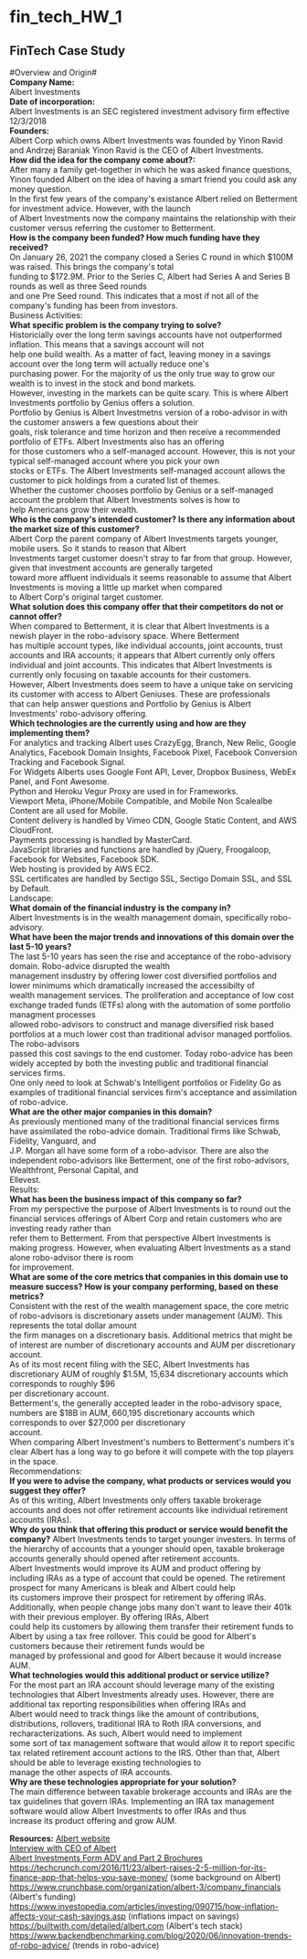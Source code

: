 # fin_tech_HW_1
FinTech Case Study
---
#Overview and Origin#  
**Company Name:**  
Albert Investments  
**Date of incorporation:**  
Albert Investments is an SEC registered investment advisory firm effective 12/3/2018  
**Founders:**  
Albert Corp which owns Albert Investments was founded by Yinon Ravid and Andrzej Baraniak Yinon Ravid is the CEO of Albert Investments.  
**How did the idea for the company come about?:**  
After many a family get-together in which he was asked finance questions,  
Yinon founded Albert on the idea of having a smart friend you could ask any money question.  
In the first few years of the company's existance Albert relied on Betterment for investment advice. However, with the launch  
of Albert Investments now the company maintains the relationship with their customer versus referring the customer to Betterment.  
**How is the company been funded? How much funding have they received?**  
On January 26, 2021 the company closed a Series C round in which $100M was raised. This brings the company's total  
funding to $172.9M. Prior to the Series C, Albert had Series A and Series B rounds as well as three Seed rounds  
and one Pre Seed round. This indicates that a most if not all of the company's funding has been from investors.  
Business Activities:  
**What specific problem is the company trying to solve?**  
Historicially over the long term savings accounts have not outperformed inflation. This means that a savings account will not  
help one build wealth. As a matter of fact, leaving money in a savings account over the long term will actually reduce one's  
purchasing power. For the majority of us the only true way to grow our wealth is to invest in the stock and bond markets.  
However, investing in the markets can be quite scary. This is where Albert Investments portfolio by Genius offers a solution.  
Portfolio by Genius is Albert Investmetns version of a robo-advisor in with the customer answers a few questions about their  
goals, risk tolerance and time horizon and then receive a recommended portfolio of ETFs. Albert Investments also has an offering  
for those customers who a self-managed account. However, this is not your typical self-managed account where you pick your own  
stocks or ETFs. The Albert Investments self-managed account allows the customer to pick holdings from a curated list of themes.  
Whether the customer chooses portfolio by Genius or a self-managed account the problem that Albert Investments solves is how to  
help Americans grow their wealth.  
**Who is the company's intended customer? Is there any information about the market size of this customer?**  
Albert Corp the parent company of Albert Investments targets younger, mobile users. So it stands to reason that Albert  
Investments target customer doesn't stray to far from that group. However, given that investment accounts are generally targeted  
toward more affluent individuals it seems reasonable to assume that Albert Investments is moving a little up market when compared  
to Albert Corp's original target customer.  
**What solution does this company offer that their competitors do not or cannot offer?**  
When compared to Betterment, it is clear that Albert Investments is a newish player in the robo-advisory space. Where Betterment  
has multiple account types, like individual accounts, joint accounts, trust accounts and IRA accounts; it appears that Albert currently only offers  
individual and joint accounts. This indicates that Albert Investments is currently only focusing on taxable accounts for their customers.  
However, Albert Investments does seem to have a unique take on servicing its customer with access to Albert Geniuses. These are professionals  
that can help answer questions and Portfolio by Genius is Albert Investments' robo-advisory offering.  
**Which technologies are the currently using and how are they implementing them?**  
For analytics and tracking Albert uses CrazyEgg, Branch, New Relic, Google Analytics, Facebook Domain Insights, Facebook Pixel, Facebook Conversion  
Tracking and Facebook Signal.  
For Widgets Alberts uses Google Font API, Lever, Dropbox Business, WebEx Panel, and Font Awesome.  
Python and Heroku Vegur Proxy are used in for Frameworks.  
Viewport Meta, iPhone/Mobile Compatible, and Mobile Non Scalealbe Content are all used for Mobile.  
Content delivery is handled by Vimeo CDN, Google Static Content, and AWS CloudFront.  
Payments processing is handled by MasterCard.  
JavaScript libraries and functions are handled by jQuery, Froogaloop, Facebook for Websites, Facebook SDK.  
Web hosting is provided by AWS EC2.  
SSL certificates are handled by Sectigo SSL, Sectigo Domain SSL, and SSL by Default.  
Landscape:  
**What domain of the financial industry is the company in?**  
Albert Investments is in the wealth management domain, specifically robo-advisory.  
**What have been the major trends and innovations of this domain over the last 5-10 years?**  
The last 5-10 years has seen the rise and acceptance of the robo-advisory domain. Robo-advice disrupted the wealth  
management insdustry by offering lower cost diversified portfolios and lower minimums which dramatically increased the accessibilty of  
wealth management services. The proliferation and acceptance of low cost exchange traded funds (ETFs) along with the automation of some portfolio managment processes  
allowed robo-advisors to construct and manage diversified risk based portfolios at a much lower cost than traditional advisor managed portfolios. The robo-advisors  
passed this cost savings to the end customer. Today robo-advice has been widely accepted by both the investing public and traditional financial services firms.  
One only need to look at Schwab's Intelligent portfolios or Fidelity Go as examples of traditional financial services firm's acceptance and assimilation of robo-advice.  
**What are the other major companies in this domain?**  
As previously mentioned many of the traditional financial services firms have assimilated the robo-advice domain. Traditional firms like Schwab, Fidelity, Vanguard, and  
J.P. Morgan all have some form of a robo-advisor. There are also the independent robo-advisors like Betterment, one of the first robo-advisors, Wealthfront, Personal Capital, and  
Ellevest.  
Results:  
**What has been the business impact of this company so far?**  
From my perspective the purpose of Albert Investments is to round out the financial services offerings of Albert Corp and retain customers who are investing ready rather than  
refer them to Betterment. From that perspective Albert Investments is making progress. However, when evaluating Albert Investments as a stand alone robo-advisor there is room  
for improvement.  
**What are some of the core metrics that companies in this domain use to measure success? How is your company performing, based on these metrics?**  
Consistent with the rest of the wealth management space, the core metric of robo-advisors is discretionary assets under management (AUM). This represents the total dollar amount  
the firm manages on a discretionary basis. Additional metrics that might be of interest are number of discretionary accounts and AUM per discretionary account.  
As of its most recent filing with the SEC, Albert Investments has discretionary AUM of roughly $1.5M, 15,634 discretionary accounts which corresponds to roughly $96  
per discretionary account.  
Betterment's, the generally accepted leader in the robo-advisory space, numbers are $18B in AUM, 660,195 discretionary accounts which corresponds to over $27,000 per discretionary  
account.  
When comparing Albert Investment's numbers to Betterment's numbers it's clear Albert has a long way to go before it will compete with the top players in the space.  
Recommendations:  
**If you were to advise the company, what products or services would you suggest they offer?**  
As of this writing, Albert Investments only offers taxable brokerage accounts and does not offer retirement accounts like individual retirement accounts (IRAs).  
**Why do you think that offering this product or service would benefit the company?**
Albert Investments tends to target younger investers. In terms of the hierarchy of accounts that a younger should open, taxable brokerage accounts generally should opened after retirement accounts.  
Albert Investments would improve its AUM and product offering by including IRAs as a type of account that could be opened. The retirement prospect for many Americans is bleak and Albert could help  
its customers improve their prospect for retirement by offering IRAs. Additionally, when people change jobs many don't want to leave their 401k with their previous employer. By offering IRAs, Albert  
could help its customers by allowing them transfer their retirement funds to Albert by using a tax free rollover. This could be good for Albert's customers because their retirement funds would be  
managed by professional and good for Albert because it would increase AUM.  
**What technologies would this additional product or service utilize?**  
For the most part an IRA account should leverage many of the existing technologies that Albert Investments already uses. However, there are additional tax reporting responsibilities when offering IRAs and  
Albert would need to track things like the amount of contributions, distributions, rollovers, traditional IRA to Roth IRA conversions, and recharacterizations. As such, Albert would need to implement  
some sort of tax management software that would allow it to report specific tax related retirement account actions to the IRS. Other than that, Albert should be able to leverage existing technologies to  
manage the other aspects of IRA accounts.  
**Why are these technologies appropriate for your solution?**  
The main difference between taxable brokerage accounts and IRAs are the tax guidelines that govern IRAs. Implementing an IRA tax management software would allow Albert Investments to offer IRAs and thus  
increase its product offering and grow AUM.
  
        

**Resources:**
[Albert website](https://albert.com/)  
[Interview with CEO of Albert](https://www.forbes.com/sites/maryjuetten/2020/09/01/forbes-qa-with-yinon-ravid-ceo-and-founder-of-albert/?sh=4d3593f42132)  
[Albert Investments Form ADV and Part 2 Brochures](https://adviserinfo.sec.gov/firm/summary/298006)  
https://techcrunch.com/2016/11/23/albert-raises-2-5-million-for-its-finance-app-that-helps-you-save-money/ (some background on Albert)  
https://www.crunchbase.com/organization/albert-3/company_financials (Albert's funding)  
https://www.investopedia.com/articles/investing/090715/how-inflation-affects-your-cash-savings.asp (inflations impact on savings)  
https://builtwith.com/detailed/albert.com (Albert's tech stack)  
https://www.backendbenchmarking.com/blog/2020/06/innovation-trends-of-robo-advice/ (trends in robo-advice)